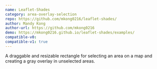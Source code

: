 ```yaml
---
name: Leaflet-Shades
category: area-overlay-selection
repo: https://github.com/mkong0216/leaflet-shades/
author: Mandy Kong
author-url: https://github.com/mkong0216
demo: https://mkong0216.github.io/leaflet-shades/examples/
compatible-v0:
compatible-v1: true
---
```


A draggable and resizable rectangle for selecting an area on a map and creating a gray overlay in unselected areas.
